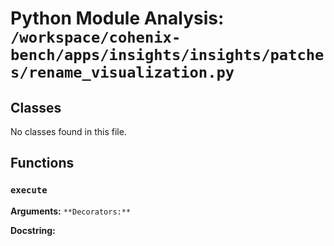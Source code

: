# Python Module Analysis: `/workspace/cohenix-bench/apps/insights/insights/patches/rename_visualization.py`

## Classes

No classes found in this file.


## Functions

### `execute`
**Arguments:** ``
**Decorators:** ``

**Docstring:**
```

```


